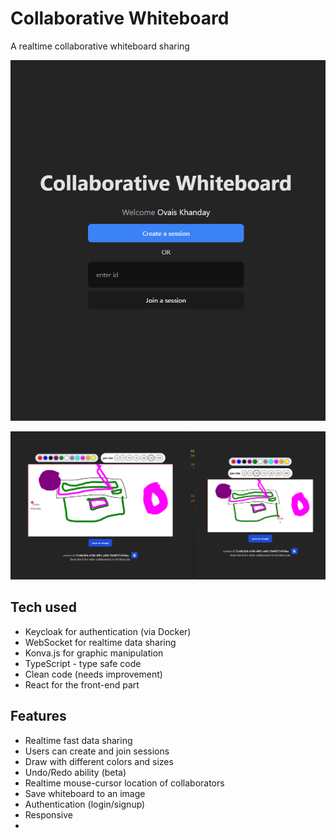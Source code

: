 # Collaborative Whiteboard

A realtime collaborative whiteboard sharing

![Login](https://raw.githubusercontent.com/OvaisKhanday/Markdowns/main/whiteboard/hero-1.png)

![Login](https://raw.githubusercontent.com/OvaisKhanday/Markdowns/main/whiteboard/draw-1.png)

## Tech used

- Keycloak for authentication (via Docker)
- WebSocket for realtime data sharing
- Konva.js for graphic manipulation
- TypeScript - type safe code
- Clean code (needs improvement)
- React for the front-end part

## Features

- Realtime fast data sharing
- Users can create and join sessions
- Draw with different colors and sizes
- Undo/Redo ability (beta)
- Realtime mouse-cursor location of collaborators
- Save whiteboard to an image
- Authentication (login/signup)
- Responsive
-
